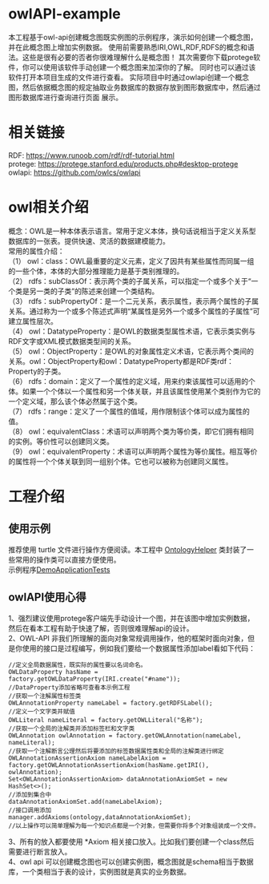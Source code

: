 # owlAPI-example
本工程基于owl-api创建概念图既实例图的示例程序，演示如何创建一个概念图，并在此概念图上增加实例数据。
使用前需要熟悉IRI,OWL,RDF,RDFS的概念和语法。这些是很有必要的否者你很难理解什么是概念图！
其次需要你下载protege软件，你可以使用该软件手动创建一个概念图来加深你的了解。
同时也可以通过该软件打开本项目生成的文件进行查看。
实际项目中时通过owlapi创建一个概念图，然后依据概念图的规定抽取业务数据库的数据存放到图形数据库中，然后通过图形数据库进行查询进行页面
展示。
# 相关链接  
RDF: https://www.runoob.com/rdf/rdf-tutorial.html  
protege: https://protege.stanford.edu/products.php#desktop-protege  
owlapi: https://github.com/owlcs/owlapi  
# owl相关介绍  
概念：OWL是一种本体表示语言。常用于定义本体，换句话说相当于定义关系型数据库的一张表。提供快速、灵活的数据建模能力。  
常用的属性介绍：  
（1）	owl：class：OWL最重要的定义元素，定义了因共有某些属性而同属一组的一些个体，本体的大部分推理能力是基于类别推理的。   
（2）	rdfs：subClassOf：表示两个类的子属关系，可以指定一个或多个关于“一个类是另一类的子类”的陈述来创建一个类结构。    
（3）	rdfs：subPropertyOf：是一个二元关系，表示属性，表示两个属性的子属关系。通过称为一个或多个陈述式声明“某属性是另外一个或多个属性的子属性”可建立属性层次。   
（4）	owl：DatatypeProperty：是OWL的数据类型属性术语，它表示类实例与RDF文字或XML模式数据类型间的关系。   
（5）	owl：ObjectProperty：是OWL的对象属性定义术语，它表示两个类间的关系。owl：ObjectProperty和owl：DatatypeProperty都是RDF类rdf：Property的子类。   
（6）	rdfs：domain：定义了一个属性的定义域，用来约束该属性可以适用的个体。如果一个个体以一个属性和另一个体关联，并且该属性使用某个类别作为它的一个定义域，那么该个体必然属于这个类。   
（7）	rdfs：range：定义了一个属性的值域，用作限制该个体可以成为属性的值。  
（8）	owl：equivalentClass：术语可以声明两个类为等价类，即它们拥有相同的实例。等价性可以创建同义类。   
（9）	owl：equivalentProperty：术语可以声明两个属性为等价属性。相互等价的属性将一个个体关联到同一组别个体。它也可以被称为创建同义属性。  

# 工程介绍  
## 使用示例  
推荐使用 turtle 文件进行操作方便阅读。本工程中 [OntologyHelper](https://github.com/bingbingll/owlAPI-example/blob/master/src/main/java/com/example/demo/utils/OntologyHelper.java) 类封装了一些常用的操作类可以直接方便使用。  
示例程序[DemoApplicationTests](https://github.com/bingbingll/owlAPI-example/blob/master/src/test/java/com/example/demo/DemoApplicationTests.java)   
## owlAPI使用心得  
1、强烈建议使用protege客户端先手动设计一个图，并在该图中增加实例数据，然后在看本工程有助于快速了解，否则很难理解api的设计。<br />
2、OWL-API 非我们所理解的面向对象常规调用操作，他的框架时面向对象，但是你使用的接口是过程编写，例如我们要给一个数据属性添加label看如下代码：<br />
>       
    //定义全局数据属性，既实际的属性要以名词命名。
    OWLDataProperty hasName = factory.getOWLDataProperty(IRI.create("#name"));
    //DataProperty添加省略可查看本示例工程
    //获取一个注解属性标签类
    OWLAnnotationProperty nameLabel = factory.getRDFSLabel();
    //定义一个文字类并赋值
    OWLLiteral nameLiteral = factory.getOWLLiteral("名称");
    //获取一个全局的注解类并添加标签栏和文字类
    OWLAnnotation owlAnnotation = factory.getOWLAnnotation(nameLabel, nameLiteral);
    //获取一个注解断言公理然后将要添加的标签数据属性类和全局的注解类进行绑定
    OWLAnnotationAssertionAxiom nameLabelAxiom = factory.getOWLAnnotationAssertionAxiom(hasName.getIRI(), owlAnnotation);
    Set<OWLAnnotationAssertionAxiom> dataAnnotationAxiomSet = new HashSet<>();
    //添加到集合中
    dataAnnotationAxiomSet.add(nameLabelAxiom);
    //接口调用添加
    manager.addAxioms(ontology,dataAnnotationAxiomSet); 
    //以上操作可以简单理解为每一个知识点都是一个对象，但需要你将多个对象组装成一个文件。
3、所有的放入都要使用 *Axiom 相关接口放入。比如我们要创建一个class然后需要进行断言放入。<br />
4、owl api 可以创建概念图也可以创建实例图，概念图就是schema相当于数据库，一个类相当于表的设计，实例图就是真实的业务数据。<br />
 

